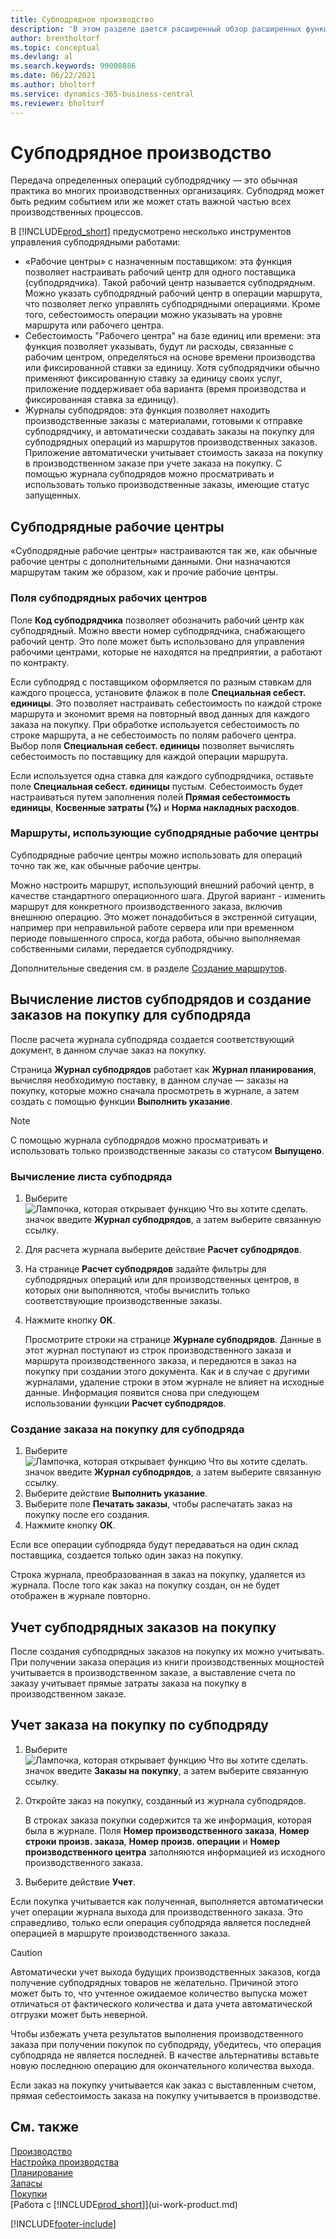 ```yaml
---
title: Субподрядное производство
description: 'В этом разделе дается расширенный обзор расширенных функциональных возможностей субподряда в Business Central, включая поля производственного центра и маршрутизацию.'
author: brentholtorf
ms.topic: conceptual
ms.devlang: al
ms.search.keywords: 99000886
ms.date: 06/22/2021
ms.author: bholtorf
ms.service: dynamics-365-business-central
ms.reviewer: bholtorf
---
```

# Субподрядное производство

Передача определенных операций субподрядчику — это обычная практика во многих производственных организациях. Субподряд может быть редким событием или же может стать важной частью всех производственных процессов.

В [!INCLUDE[prod_short](includes/prod_short.md)] предусмотрено несколько инструментов управления субподрядными работами:  

- «Рабочие центры» с назначенным поставщиком: эта функция позволяет настраивать рабочий центр для одного поставщика (субподрядчика). Такой рабочий центр называется субподрядным. Можно указать субподрядный рабочий центр в операции маршрута, что позволяет легко управлять субподрядными операциями. Кроме того, себестоимость операции можно указывать на уровне маршрута или рабочего центра.  
- Себестоимость "Рабочего центра" на базе единиц или времени: эта функция позволяет указывать, будут ли расходы, связанные с рабочим центром, определяться на основе времени производства или фиксированной ставки за единицу. Хотя субподрядчики обычно применяют фиксированную ставку за единицу своих услуг, приложение поддерживает оба варианта (время производства и фиксированная ставка за единицу).  
- Журналы субподрядов: эта функция позволяет находить производственные заказы с материалами, готовыми к отправке субподрядчику, и автоматически создавать заказы на покупку для субподрядных операций из маршрутов производственных заказов. Приложение автоматически учитывает стоимость заказа на покупку в производственном заказе при учете заказа на покупку. С помощью журнала субподрядов можно просматривать и использовать только производственные заказы, имеющие статус запущенных.  

## Субподрядные рабочие центры  
«Субподрядные рабочие центры» настраиваются так же, как обычные рабочие центры с дополнительными данными. Они назначаются маршрутам таким же образом, как и прочие рабочие центры.  

### Поля субподрядных рабочих центров  
Поле **Код субподрядчика** позволяет обозначить рабочий центр как субподрядный. Можно ввести номер субподрядчика, снабжающего рабочий центр. Это поле может быть использовано для управления рабочими центрами, которые не находятся на предприятии, а работают по контракту.  

Если субподряд с поставщиком оформляется по разным ставкам для каждого процесса, установите флажок в поле **Специальная себест. единицы**. Это позволяет настраивать себестоимость по каждой строке маршрута и экономит время на повторный ввод данных для каждого заказа на покупку. При обработке используется себестоимость по строке маршрута, а не себестоимость по полям рабочего центра. Выбор поля **Специальная себест. единицы** позволяет вычислять себестоимость по поставщику для каждой операции маршрута.  

Если используется одна ставка для каждого субподрядчика, оставьте поле **Специальная себест. единицы** пустым. Себестоимость будет настраиваться путем заполнения полей **Прямая себестоимость единицы**, **Косвенные затраты (%)** и **Норма накладных расходов**.  

### Маршруты, использующие субподрядные рабочие центры  
Субподрядные рабочие центры можно использовать для операций точно так же, как обычные рабочие центры.  

Можно настроить маршрут, использующий внешний рабочий центр, в качестве стандартного операционного шага. Другой вариант - изменить маршрут для конкретного производственного заказа, включив внешнюю операцию. Это может понадобиться в экстренной ситуации, например при неправильной работе сервера или при временном периоде повышенного спроса, когда работа, обычно выполняемая собственными силами, передается субподрядчику.  

Дополнительные сведения см. в разделе [Создание маршрутов](production-how-to-create-routings.md).  

## Вычисление листов субподрядов и создание заказов на покупку для субподряда  
После расчета журнала субподряда создается соответствующий документ, в данном случае заказ на покупку.  

Страница **Журнал субподрядов** работает как **Журнал планирования**, вычисляя необходимую поставку, в данном случае — заказы на покупку, которые можно сначала просмотреть в журнале, а затем создать с помощью функции **Выполнить указание**.  

> [!NOTE]  
>  С помощью журнала субподрядов можно просматривать и использовать только производственные заказы со статусом **Выпущено**.  

### Вычисление листа субподряда  
1.  Выберите ![Лампочка, которая открывает функцию Что вы хотите сделать.](media/ui-search/search_small.png "Что вы хотите сделать") значок введите **Журнал субподрядов**, а затем выберите связанную ссылку.  
2.  Для расчета журнала выберите действие **Расчет субподрядов**.  
3.  На странице **Расчет субподрядов** задайте фильтры для субподрядных операций или для производственных центров, в которых они выполняются, чтобы вычислить только соответствующие производственные заказы.  
4.  Нажмите кнопку **ОК**.  

    Просмотрите строки на странице **Журнале субподрядов**. Данные в этот журнал поступают из строк производственного заказа и маршрута производственного заказа, и передаются в заказ на покупку при создании этого документа. Как и в случае с другими журналами, удаление строки в этом журнале не влияет на исходные данные. Информация появится снова при следующем использовании функции **Расчет субподрядов**.  

### Создание заказа на покупку для субподряда  
1.  Выберите ![Лампочка, которая открывает функцию Что вы хотите сделать.](media/ui-search/search_small.png "Что вы хотите сделать") значок введите **Журнал субподрядов**, а затем выберите связанную ссылку.  
2.  Выберите действие **Выполнить указание**.  
3.  Выберите поле **Печатать заказы**, чтобы распечатать заказ на покупку после его создания.  
4.  Нажмите кнопку **ОК**.  

Если все операции субподряда будут передаваться на один склад поставщика, создается только один заказ на покупку.  

Строка журнала, преобразованная в заказ на покупку, удаляется из журнала. После того как заказ на покупку создан, он не будет отображен в журнале повторно.  

## Учет субподрядных заказов на покупку  
После создания субподрядных заказов на покупку их можно учитывать. При получении заказа операция из книги производственных мощностей учитывается в производственном заказе, а выставление счета по заказу учитывает прямые затраты заказа на покупку в производственном заказе.  

## Учет заказа на покупку по субподряду  
1.  Выберите ![Лампочка, которая открывает функцию Что вы хотите сделать.](media/ui-search/search_small.png "Что вы хотите сделать") значок введите **Заказы на покупку**, а затем выберите связанную ссылку.  
2.  Откройте заказ на покупку, созданный из журнала субподрядов.  

    В строках заказа покупки содержится та же информация, которая была в журнале. Поля **Номер производственного заказа**, **Номер строки произв. заказа**, **Номер произв. операции** и **Номер производственного центра** заполняются информацией из исходного производственного заказа.  

3.  Выберите действие **Учет**.  

Если покупка учитывается как полученная, выполняется автоматически учет операции журнала выхода для производственного заказа. Это справедливо, только если операция субподряда является последней операцией в маршруте производственного заказа.  

> [!CAUTION]  
>  Автоматически учет выхода будущих производственных заказов, когда получение субподрядных товаров не желательно. Причиной этого может быть то, что учтенное ожидаемое количество выпуска может отличаться от фактического количества и дата учета автоматической отгрузки может быть неверной.  
>   
>  Чтобы избежать учета результатов выполнения производственного заказа при получении покупок по субподряду, убедитесь, что операция субподряда не является последней. В качестве альтернативы вставьте новую последнюю операцию для окончательного количества выхода.  

Если заказ на покупку учитывается как заказ с выставленным счетом, прямая себестоимость заказа на покупку учитывается в производстве.  

## См. также  
[Производство](production-manage-manufacturing.md)    
[Настройка производства](production-configure-production-processes.md)  
[Планирование](production-planning.md)      
[Запасы](inventory-manage-inventory.md)  
[Покупки](purchasing-manage-purchasing.md)  
[Работа с [!INCLUDE[prod_short](includes/prod_short.md)]](ui-work-product.md)


[!INCLUDE[footer-include](includes/footer-banner.md)]